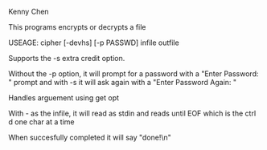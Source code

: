 Kenny Chen

This programs encrypts or decrypts a file

USEAGE: 	cipher [-devhs] [-p PASSWD] infile outfile

Supports the -s extra credit option.

Without the -p option, it will prompt for a password with a "Enter Password: " prompt and with -s it will ask again with a "Enter Password Again: "

Handles arguement using get opt

With - as the infile, it will read as stdin and reads until EOF which is the ctrl d one char at a time

When succesfully completed it will say "done!\n"
